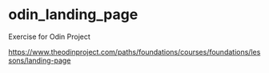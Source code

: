 # odin_landing_page

Exercise for Odin Project

https://www.theodinproject.com/paths/foundations/courses/foundations/lessons/landing-page
